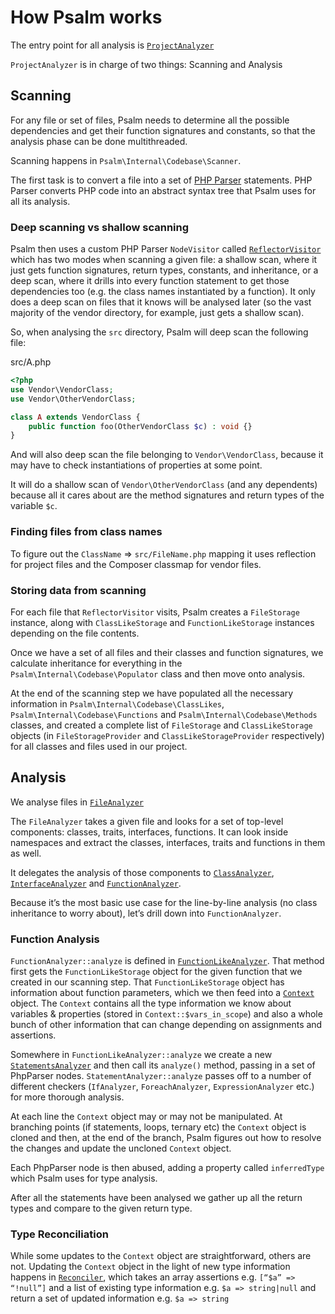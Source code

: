 # How Psalm works

The entry point for all analysis is [`ProjectAnalyzer`](https://github.com/vimeo/psalm/blob/master/src/Psalm/Internal/Analyzer/ProjectAnalyzer.php)

`ProjectAnalyzer` is in charge of two things: Scanning and Analysis

## Scanning

For any file or set of files, Psalm needs to determine all the possible dependencies and get their function signatures and constants, so that the analysis phase can be done multithreaded.

Scanning happens in `Psalm\Internal\Codebase\Scanner`.

The first task is to convert a file into a set of [PHP Parser](https://github.com/nikic/PHP-Parser) statements. PHP Parser converts PHP code into an abstract syntax tree that Psalm uses for all its analysis.

### Deep scanning vs shallow scanning

Psalm then uses a custom PHP Parser `NodeVisitor` called [`ReflectorVisitor`](https://github.com/vimeo/psalm/blob/master/src/Psalm/Internal/Visitor/ReflectorVisitor.php) which has two modes when scanning a given file: a shallow scan, where it just gets function signatures, return types, constants, and inheritance, or a deep scan, where it drills into every function statement to get those dependencies too (e.g. the class names instantiated by a function). It only does a deep scan on files that it knows will be analysed later (so the vast majority of the vendor directory, for example, just gets a shallow scan).

So, when analysing the `src` directory, Psalm will deep scan the following file:

src/A.php
```php
<?php
use Vendor\VendorClass;
use Vendor\OtherVendorClass;

class A extends VendorClass {
    public function foo(OtherVendorClass $c) : void {}
}
```

And will also deep scan the file belonging to `Vendor\VendorClass`, because it may have to check instantiations of properties at some point.

It will do a shallow scan of `Vendor\OtherVendorClass` (and any dependents) because all it cares about are the method signatures and return types of the variable `$c`.

### Finding files from class names

To figure out the `ClassName` => `src/FileName.php` mapping it uses reflection for project files and the Composer classmap for vendor files.

### Storing data from scanning

For each file that `ReflectorVisitor` visits, Psalm creates a `FileStorage` instance, along with `ClassLikeStorage` and `FunctionLikeStorage` instances depending on the file contents.

Once we have a set of all files and their classes and function signatures, we calculate inheritance for everything in the `Psalm\Internal\Codebase\Populator` class and then move onto analysis.

At the end of the scanning step we have populated all the necessary information in `Psalm\Internal\Codebase\ClassLikes`, `Psalm\Internal\Codebase\Functions` and `Psalm\Internal\Codebase\Methods` classes, and created a complete list of `FileStorage` and `ClassLikeStorage` objects (in `FileStorageProvider` and `ClassLikeStorageProvider` respectively) for all classes and files used in our project.

## Analysis

We analyse files in [`FileAnalyzer`](https://github.com/vimeo/psalm/blob/master/src/Psalm/Internal/Analyzer/FileAnalyzer.php)

The `FileAnalyzer` takes a given file and looks for a set of top-level components: classes, traits, interfaces, functions. It can look inside namespaces and extract the classes, interfaces, traits and functions in them as well.

It delegates the analysis of those components to [`ClassAnalyzer`](https://github.com/vimeo/psalm/blob/master/src/Psalm/Internal/Analyzer/ClassAnalyzer.php), [`InterfaceAnalyzer`](https://github.com/vimeo/psalm/blob/master/src/Psalm/Internal/Analyzer/InterfaceAnalyzer.php) and [`FunctionAnalyzer`](https://github.com/vimeo/psalm/blob/master/src/Psalm/Internal/Analyzer/FunctionAnalyzer.php).

Because it’s the most basic use case for the line-by-line analysis (no class inheritance to worry about), let’s drill down into `FunctionAnalyzer`.

### Function Analysis

`FunctionAnalyzer::analyze` is defined in [`FunctionLikeAnalyzer`](https://github.com/vimeo/psalm/blob/master/src/Psalm/Internal/Analyzer/FunctionLikeAnalyzer.php). That method first gets the `FunctionLikeStorage` object for the given function that we created in our scanning step. That `FunctionLikeStorage` object has information about function parameters, which we then feed into a [`Context`](https://github.com/vimeo/psalm/blob/master/src/Psalm/Context.php) object. The `Context` contains all the type information we know about variables & properties (stored in `Context::$vars_in_scope`) and also a whole bunch of other information that can change depending on assignments and assertions.

Somewhere in `FunctionLikeAnalyzer::analyze` we create a new [`StatementsAnalyzer`](https://github.com/vimeo/psalm/blob/master/src/Psalm/Internal/Analyzer/StatementsAnalyzer.php) and then call its `analyze()` method, passing in a set of PhpParser nodes. `StatementAnalyzer::analyze` passes off to a number of different checkers (`IfAnalyzer`, `ForeachAnalyzer`, `ExpressionAnalyzer` etc.) for more thorough analysis.

At each line the `Context` object may or may not be manipulated. At branching points (if statements, loops, ternary etc) the `Context` object is cloned and then, at the end of the branch, Psalm figures out how to resolve the changes and update the uncloned `Context` object.

Each PhpParser node is then abused, adding a property called `inferredType` which Psalm uses for type analysis.

After all the statements have been analysed we gather up all the return types and compare to the given return type.

### Type Reconciliation

While some updates to the `Context` object are straightforward, others are not. Updating the `Context` object in the light of new type information happens in [`Reconciler`](https://github.com/vimeo/psalm/blob/master/src/Psalm/Type/Reconciler.php), which takes an array assertions e.g. `[“$a” => “!null”]` and a list of existing type information e.g. `$a => string|null` and return a set of updated information e.g. `$a => string`
